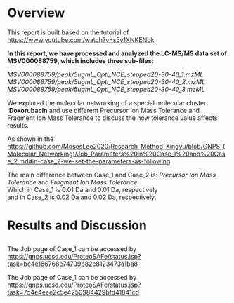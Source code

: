 # Overview<br>

This report is built based on the tutorial of https://www.youtube.com/watch?v=s5y1XNKENbk.

**In this report, we have processed and analyzed the LC-MS/MS data set of MSV000088759, which includes three sub-files:<br>**

*MSV000088759/peak/5ugmL_Opti_NCE_stepped20-30-40_1.mzML<br>
 MSV000088759/peak/5ugmL_Opti_NCE_stepped20-30-40_2.mzML<br>
 MSV000088759/peak/5ugmL_Opti_NCE_stepped20-30-40_3.mzML<br>*


We explored the molecular networking of a special molecular cluster :**Doxorubacin** and use different Precursor Ion Mass Tolerance 
and Fragment Ion Mass Tolerance to discuss the how tolerance value affects results.

As shown in the https://github.com/MosesLee2020/Research_Method_Xingyu/blob/GNPS_(Molecular_Networking)/Job_Parameters%20in%20Case_1%20and%20Case_2.md#in-case_2-we-set-the-parameters-as-following<br>

The main difference between Case_1 and Case_2 is: *Precursor Ion Mass Tolerance* and *Fragment Ion Mass Tolerance*,<br>
Which in Case_1 is 0.01 Da and 0.01 Da, respectively<br>
and in Case_2 is 0.02 Da and 0.02 Da, respectively.</p>

# Results and Discussion</p>

The Job page of Case_1 can be accessed by  https://gnps.ucsd.edu/ProteoSAFe/status.jsp?task=bc4e166768e74709b82c8123473a1ba8 </p>
The Job page of Case_1 can be accessed by  https://gnps.ucsd.edu/ProteoSAFe/status.jsp?task=7d4e4eee2c5e4250984429bfd41841cd </p>

